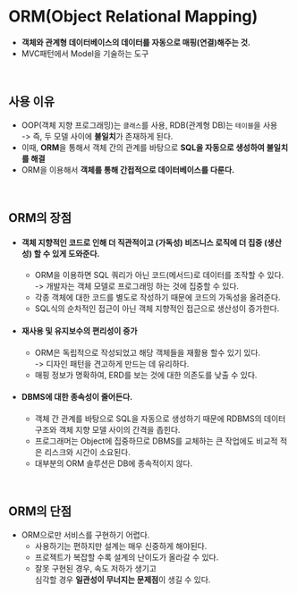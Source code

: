 # ORM(Object Relational Mapping)
- **객체와 관계형 데이터베이스의 데이터를 자동으로 매핑(연결)해주는 것.**
- MVC패턴에서 Model을 기술하는 도구

</br>

## 사용 이유
- OOP(객체 지향 프로그래밍)는 `클래스`를 사용, RDB(관계형 DB)는 `테이블`을 사용</br>
-> 즉, 두 모델 사이에 **불일치**가 존재하게 된다.
- 이때, **ORM**을 통해서 객체 간의 관계를 바탕으로 **SQL을 자동으로 생성하여 불일치를 해결**
- ORM을 이용해서 **객체를 통해 간접적으로 데이터베이스를 다룬다.**

</br>

## ORM의 장점
- #### 객체 지향적인 코드로 인해 더 직관적이고 **(가독성)** 비즈니스 로직에 더 집중 **(생산성)** 할 수 있게 도와준다.
    - ORM을 이용하면 SQL 쿼리가 아닌 코드(메서드)로 데이터를 조작할 수 있다.</br>
    -> 개발자는 객체 모델로 프로그래밍 하는 것에 집중할 수 있다.
    - 각종 객체에 대한 코드를 별도로 작성하기 때문에 코드의 가독성을 올려준다.
    - SQL식의 순차적인 접근이 아닌 객체 지향적인 접근으로 생산성이 증가한다.
    
- #### 재사용 및 유지보수의 편리성이 증가
    - ORM은 독립적으로 작성되었고 해당 객체들을 재활용 할수 있기 있다.</br>
    -> 디자인 패턴을 견고하게 만드는 데 유리하다.
    - 매핑 정보가 명확하여, ERD를 보는 것에 대한 의존도를 낮출 수 있다.
    
- #### DBMS에 대한 종속성이 줄어든다.
    - 객체 간 관계를 바탕으로 SQL을 자동으로 생성하기 때문에 RDBMS의 데이터 구조와 객체 지향 모델 사이의 간격을 좁힌다.
    - 프로그래머는 Object에 집중하므로 DBMS를 교체하는 큰 작업에도 비교적 적은 리스크와 시간이 소요된다.
    - 대부분의 ORM 솔루션은 DB에 종속적이지 않다.

</br>

## ORM의 단점
- ORM으로만 서비스를 구현하기 어렵다.
    - 사용하기는 편하지만 설계는 매우 신중하게 해야된다.
    - 프로젝트가 복잡할 수록 설계의 난이도가 올라갈 수 있다.
    - 잘못 구현된 경우, 속도 저하가 생기고</br> 
    심각할 경우 **일관성이 무너지는 문제점**이 생길 수 있다.
